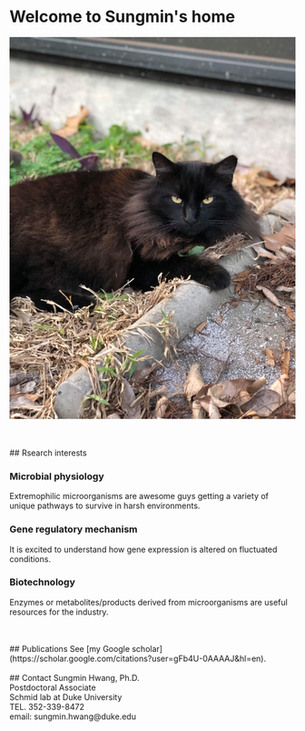 # Welcome to Sungmin's home

![Image](https://github.com/sungminhwang-duke/home/blob/master/IMG_1452.jpg)

<br>
<br>
## Rsearch interests

### Microbial physiology
Extremophilic microorganisms are awesome guys getting a variety of unique pathways to survive in harsh environments.

### Gene regulatory mechanism
It is excited to understand how gene expression is altered on fluctuated conditions.

### Biotechnology
Enzymes or metabolites/products derived from microorganisms are useful resources for the industry.

<br>
<br>
## Publications
See [my Google scholar](https://scholar.google.com/citations?user=gFb4U-0AAAAJ&hl=en).

<br>
<br>
## Contact
Sungmin Hwang, Ph.D. <br>
Postdoctoral Associate <br>
Schmid lab at Duke University <br>
TEL. 352-339-8472 <br>
email: sungmin.hwang@duke.edu <br>
